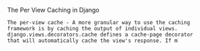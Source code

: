 The Per View Caching in Django
```text
The per-view cache - A more granular way to use the caching 
framework is by caching the output of individual views. 
django.views.decorators.cache defines a cache-page decorator
that will automatically cache the view's response. If m
````
